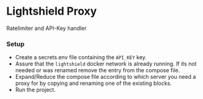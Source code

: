 # Lightshield Proxy
Ratelimiter and API-Key handler


### Setup
- Create a secrets.env file containing the `API_KEY` key.
- Assure that the `lightshield` docker network is already running. If its not needed or was renamed remove the 
entry from the compose file.
- Expand/Reduce the compose file according to which server you need a proxy for by copying and renaming one of the existing blocks.
- Run the project.
